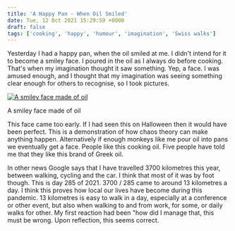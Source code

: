 ```yaml
---
title: 'A Happy Pan - When Oil Smiled'
date: Tue, 12 Oct 2021 15:29:59 +0000
draft: false
tags: ['cooking', 'happy', 'humour', 'imagination', 'Swiss walks']
---
```


Yesterday I had a happy pan, when the oil smiled at me. I didn't intend for it to become a smiley face. I poured in the oil as I always do before cooking. That's when my imagination thought it saw something. Yep, a face. I was amused enough, and I thought that my imagination was seeing something clear enough for others to recognise, so I took pictures.

[![A smiley face made of oil](https://www.main-vision.com/richard/blog/wp-content/uploads/2021/10/img_9561-768x1024.jpg)](https://www.main-vision.com/richard/blog/wp-content/uploads/2021/10/img_9561-scaled.jpg)

A smiley face made of oil

This face came too early. If I had seen this on Halloween then it would have been perfect. This is a demonstration of how chaos theory can make anything happen. Alternatively if enough monkeys like me pour oil into pans we eventually get a face. People like this cooking oil. Five people have told me that they like this brand of Greek oil.

In other news Google says that I have travelled 3700 kilometres this year, between walking, cycling and the car. I think that most of it was by foot though. This is day 285 of 2021. 3700 / 285 came to around 13 kilometres a day. I think this proves how local our lives have become during this pandemic. 13 kilometres is easy to walk in a day, especially at a conference or other event, but also when walking to and from work, for some, or daily walks for other. My first reaction had been "how did I manage that, this must be wrong. Upon reflection, this seems correct.